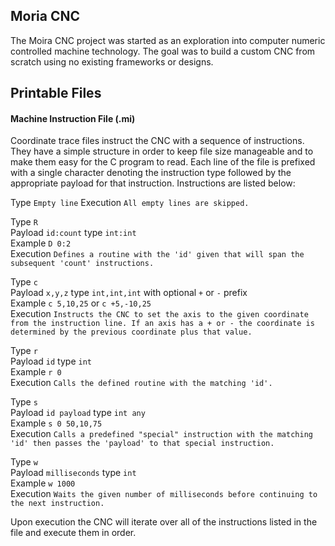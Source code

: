 ## Moria CNC
The Moira CNC project was started as an exploration into computer numeric controlled machine technology. The goal was to build a custom CNC from scratch using no existing frameworks or designs.

## Printable Files

#### Machine Instruction File (.mi)
Coordinate trace files instruct the CNC with a sequence of instructions. They have a simple structure in order to keep file size manageable and to make them easy for the C program to read. Each line of the file is prefixed with a single character denoting the instruction type followed by the appropriate payload for that instruction. Instructions are listed below:

Type `Empty line`
Execution `All empty lines are skipped.`

Type `R`  
Payload `id:count` type `int:int`  
Example `D 0:2`  
Execution `Defines a routine with the 'id' given that will span the subsequent 'count' instructions.`

Type `c`  
Payload `x,y,z` type `int,int,int` with optional `+` or `-` prefix  
Example `c 5,10,25` or `c +5,-10,25`  
Execution `Instructs the CNC to set the axis to the given coordinate from the instruction line. If an axis has a + or - the coordinate is determined by the previous coordinate plus that value.`

Type `r`  
Payload `id` type `int`  
Example `r 0`  
Execution `Calls the defined routine with the matching 'id'.`

Type `s`  
Payload `id payload` type `int any`  
Example `s 0 50,10,75`  
Execution `Calls a predefined "special" instruction with the matching 'id' then passes the 'payload' to that special instruction.`

Type `w`  
Payload `milliseconds` type `int`  
Example `w 1000`  
Execution `Waits the given number of milliseconds before continuing to the next instruction.`

Upon execution the CNC will iterate over all of the instructions listed in the file and execute them in order.
